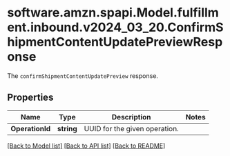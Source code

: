# software.amzn.spapi.Model.fulfillment.inbound.v2024_03_20.ConfirmShipmentContentUpdatePreviewResponse
The `confirmShipmentContentUpdatePreview` response.

## Properties

Name | Type | Description | Notes
------------ | ------------- | ------------- | -------------
**OperationId** | **string** | UUID for the given operation. | 

[[Back to Model list]](../README.md#documentation-for-models) [[Back to API list]](../README.md#documentation-for-api-endpoints) [[Back to README]](../README.md)

